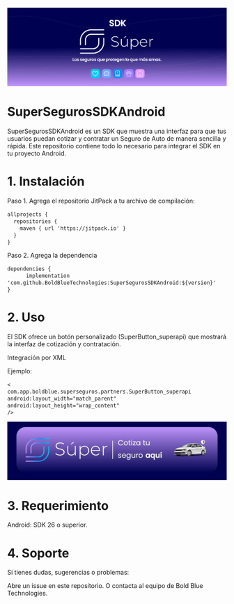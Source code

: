 ![](https://github.com/BoldBlueTechnologies/SuperSegurosPartners/blob/main/super-sdk-splash.png)

# SuperSegurosSDKAndroid

SuperSegurosSDKAndroid es un SDK que muestra una interfaz para que tus usuarios puedan cotizar y contratar un Seguro de Auto de manera sencilla y rápida.
Este repositorio contiene todo lo necesario para integrar el SDK en tu proyecto Android.

# 1. Instalación

Paso 1. Agrega el repositorio JitPack a tu archivo de compilación:

```
allprojects {
  repositories {
    maven { url 'https://jitpack.io' }
  }
}
```
Paso 2. Agrega la dependencia
```
dependencies {
      implementation 'com.github.BoldBlueTechnologies:SuperSegurosSDKAndroid:${version}'
}
```
# 2. Uso

El SDK ofrece un botón personalizado (SuperButton_superapi) que mostrará la interfaz de cotización y contratación. 

Integración por XML

Ejemplo:
```
<
com.app.boldblue.superseguros.partners.SuperButton_superapi
android:layout_width="match_parent"
android:layout_height="wrap_content"
/>
```
![SuperButton_superapi](https://github.com/BoldBlueTechnologies/SuperSegurosPartners/blob/main/boton_super_seguros.jpg)

# 3. Requerimiento
   
Android: SDK 26 o superior.

# 4. Soporte
   
Si tienes dudas, sugerencias o problemas:

Abre un issue en este repositorio. O contacta al equipo de Bold Blue Technologies.

